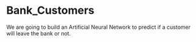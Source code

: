 # Bank_Customers
We are going to build an Artificial Neural Network to predict if a customer will leave the bank or not.

